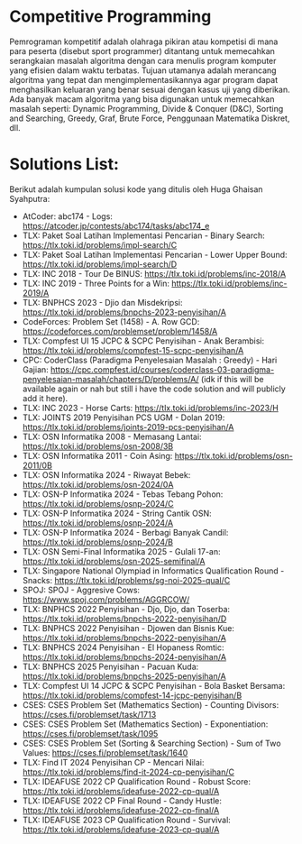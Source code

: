 # Competitive Programming
Pemrograman kompetitif adalah olahraga pikiran atau kompetisi di mana para peserta (disebut sport programmer) ditantang untuk memecahkan serangkaian masalah algoritma dengan cara menulis program komputer yang efisien dalam waktu terbatas. Tujuan utamanya adalah merancang algoritma yang tepat dan mengimplementasikannya agar program dapat menghasilkan keluaran yang benar sesuai dengan kasus uji yang diberikan. Ada banyak macam algoritma yang bisa digunakan untuk memecahkan masalah seperti: Dynamic Programming, Divide & Conquer (D&C), Sorting and Searching, Greedy, Graf, Brute Force, Penggunaan Matematika Diskret, dll.

# Solutions List:
Berikut adalah kumpulan solusi kode yang ditulis oleh Huga Ghaisan Syahputra: 
- AtCoder: abc174 - Logs: https://atcoder.jp/contests/abc174/tasks/abc174_e
- TLX: Paket Soal Latihan Implementasi Pencarian - Binary Search: https://tlx.toki.id/problems/impl-search/C
- TLX: Paket Soal Latihan Implementasi Pencarian - Lower Upper Bound: https://tlx.toki.id/problems/impl-search/D
- TLX: INC 2018 - Tour De BINUS: https://tlx.toki.id/problems/inc-2018/A
- TLX: INC 2019 - Three Points for a Win: https://tlx.toki.id/problems/inc-2019/A
- TLX: BNPHCS 2023 - Djio dan Misdekripsi: https://tlx.toki.id/problems/bnpchs-2023-penyisihan/A
- CodeForces: Problem Set (1458) - A. Row GCD: https://codeforces.com/problemset/problem/1458/A
- TLX: Compfest UI 15 JCPC & SCPC Penyisihan - Anak Berambisi: https://tlx.toki.id/problems/compfest-15-scpc-penyisihan/A
- CPC: CoderClass (Paradigma Penyelesaian Masalah : Greedy) - Hari Gajian: https://cpc.compfest.id/courses/coderclass-03-paradigma-penyelesaian-masalah/chapters/D/problems/A/ (idk if this will be available again or nah but still i have the code solution and will publicly add it here).
- TLX: INC 2023 - Horse Carts: https://tlx.toki.id/problems/inc-2023/H
- TLX: JOINTS 2019 Penyisihan PCS UGM - Dolan 2019: https://tlx.toki.id/problems/joints-2019-pcs-penyisihan/A
- TLX: OSN Informatika 2008 - Memasang Lantai: https://tlx.toki.id/problems/osn-2008/3B
- TLX: OSN Informatika 2011 - Coin Asing: https://tlx.toki.id/problems/osn-2011/0B
- TLX: OSN Informatika 2024 - Riwayat Bebek: https://tlx.toki.id/problems/osn-2024/0A
- TLX: OSN-P Informatika 2024 - Tebas Tebang Pohon: https://tlx.toki.id/problems/osnp-2024/C
- TLX: OSN-P Informatika 2024 - String Cantik OSN: https://tlx.toki.id/problems/osnp-2024/A
- TLX: OSN-P Informatika 2024 - Berbagi Banyak Candil: https://tlx.toki.id/problems/osnp-2024/B
- TLX: OSN Semi-Final Informatika 2025 - Gulali 17-an: https://tlx.toki.id/problems/osn-2025-semifinal/A
- TLX: Singapore National Olympiad in Informatics Qualification Round - Snacks: https://tlx.toki.id/problems/sg-noi-2025-qual/C
- SPOJ: SPOJ - Aggresive Cows: https://www.spoj.com/problems/AGGRCOW/
- TLX: BNPHCS 2022 Penyisihan - Djo, Djo, dan Toserba: https://tlx.toki.id/problems/bnpchs-2022-penyisihan/D
- TLX: BNPHCS 2022 Penyisihan - Djowen dan Bisnis Kue: https://tlx.toki.id/problems/bnpchs-2022-penyisihan/A
- TLX: BNPHCS 2024 Penyisihan - El Hopaness Romtic: https://tlx.toki.id/problems/bnpchs-2024-penyisihan/A
- TLX: BNPHCS 2025 Penyisihan - Pacuan Kuda: https://tlx.toki.id/problems/bnpchs-2025-penyisihan/A
- TLX: Compfest UI 14 JCPC & SCPC Penyisihan - Bola Basket Bersama: https://tlx.toki.id/problems/compfest-14-jcpc-penyisihan/B
- CSES: CSES Problem Set (Mathematics Section) - Counting Divisors: https://cses.fi/problemset/task/1713
- CSES: CSES Problem Set (Mathematics Section) - Exponentiation: https://cses.fi/problemset/task/1095
- CSES: CSES Problem Set (Sorting & Searching Section) - Sum of Two Values: https://cses.fi/problemset/task/1640
- TLX: Find IT 2024 Penyisihan CP - Mencari Nilai: https://tlx.toki.id/problems/find-it-2024-cp-penyisihan/C
- TLX: IDEAFUSE 2022 CP Qualification Round - Robust Score: https://tlx.toki.id/problems/ideafuse-2022-cp-qual/A
- TLX: IDEAFUSE 2022 CP Final Round - Candy Hustle: https://tlx.toki.id/problems/ideafuse-2022-cp-final/A
- TLX: IDEAFUSE 2023 CP Qualification Round - Survival: https://tlx.toki.id/problems/ideafuse-2023-cp-qual/A

